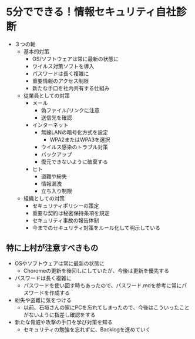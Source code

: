 # 5分でできる！情報セキュリティ自社診断
- ３つの軸
  - 基本的対策
    - OS/ソフトウェアは常に最新の状態に
    - ウイルス対策ソフトを導入
    - パスワードは長く複雑に
    - 重要情報のアクセス制限
    - 新たな手口を社内共有する仕組み
  - 従業員としての対策
    - メール
      - 偽ファイル/リンクに注意
      - 送信先を確認
    - インターネット
      - 無線LANの暗号化方式を設定
        - WPA2またはWPA3を選択
      - ウイルス感染のトラブル対策
      - バックアップ
      - 復元できないように破棄する
    - ヒト
      - 盗難や紛失
      - 情報漏洩
      - 立ち入り制限
  - 組織としての対策
    - セキュリティポリシーの策定
    - 重要な契約は秘密保持条項を規定
    - セキュリティ事故の報告体制
    - 今までのセキュリティ対策をルール化して明示している

##  特に上村が注意すべきもの
- OSやソフトウェアは常に最新の状態に
  - Choromeの更新を後回しにしていたが、今後は更新を優先する
- パスワードは長く複雑に
  - パスワードを使い回す時もあったので、パスワード.mdを参考に常にパスワードを作成する
- 紛失や盗難に気をつける
  - 以前、石垣さんの家にPCを忘れてしまったので、今後はこういったことがないように指差し確認をする
- 新たな脅威や攻撃の手口を学び対策を知る
  - セキュリティの勉強を忘れずに、Backlogを進めていく
